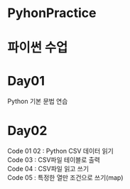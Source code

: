 # PyhonPractice
파이썬 수업
========================
Day01
========================
Python 기본 문법 연습

Day02
========================
Code 01 02 : Python CSV 데이터 읽기  
Code 03 : CSV파일 테이블로 출력  
Code 04 : CSV파일 읽고 쓰기  
Code 05 : 특정한 열만 조건으로 쓰기(map)  

